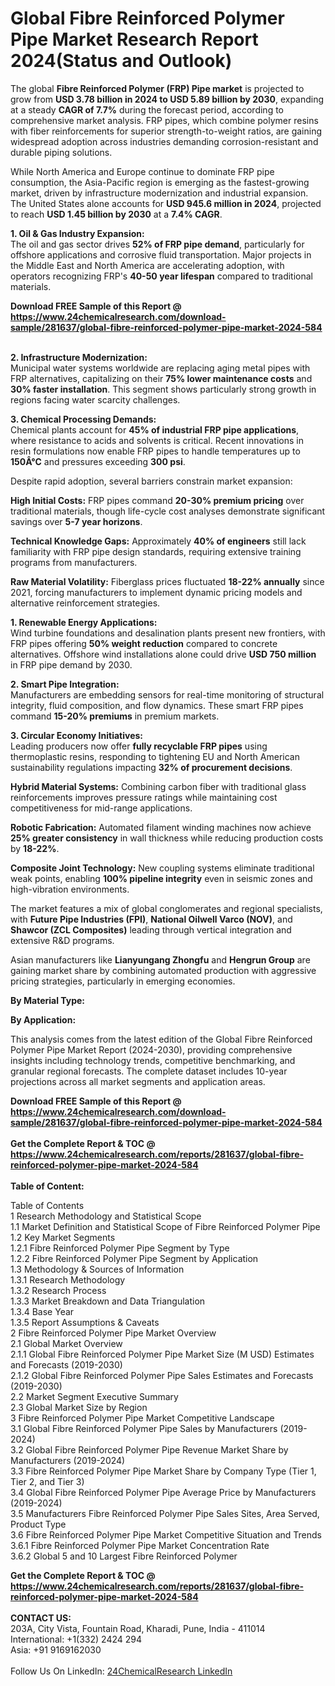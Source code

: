 <h1>Global Fibre Reinforced Polymer Pipe Market Research Report 2024(Status and Outlook)</h1><p>The global <strong>Fibre Reinforced Polymer (FRP) Pipe market</strong> is projected to grow from <strong>USD 3.78 billion in 2024 to USD 5.89 billion by 2030</strong>, expanding at a steady <strong>CAGR of 7.7%</strong> during the forecast period, according to comprehensive market analysis. FRP pipes, which combine polymer resins with fiber reinforcements for superior strength-to-weight ratios, are gaining widespread adoption across industries demanding corrosion-resistant and durable piping solutions.</p><p>While North America and Europe continue to dominate FRP pipe consumption, the Asia-Pacific region is emerging as the fastest-growing market, driven by infrastructure modernization and industrial expansion. The United States alone accounts for <strong>USD 945.6 million in 2024</strong>, projected to reach <strong>USD 1.45 billion by 2030</strong> at a <strong>7.4% CAGR</strong>.</p><p><strong>1. Oil &amp; Gas Industry Expansion:</strong><br>
The oil and gas sector drives <strong>52% of FRP pipe demand</strong>, particularly for offshore applications and corrosive fluid transportation. Major projects in the Middle East and North America are accelerating adoption, with operators recognizing FRP's <strong>40-50 year lifespan</strong> compared to traditional materials.</p><div><b>Download FREE Sample of this Report @ 
            <a href="https://www.24chemicalresearch.com/download-sample/281637/global-fibre-reinforced-polymer-pipe-market-2024-584">
            https://www.24chemicalresearch.com/download-sample/281637/global-fibre-reinforced-polymer-pipe-market-2024-584</a></b></div><br><p><strong>2. Infrastructure Modernization:</strong><br>
Municipal water systems worldwide are replacing aging metal pipes with FRP alternatives, capitalizing on their <strong>75% lower maintenance costs</strong> and <strong>30% faster installation</strong>. This segment shows particularly strong growth in regions facing water scarcity challenges.</p><p><strong>3. Chemical Processing Demands:</strong><br>
Chemical plants account for <strong>45% of industrial FRP pipe applications</strong>, where resistance to acids and solvents is critical. Recent innovations in resin formulations now enable FRP pipes to handle temperatures up to <strong>150Â°C</strong> and pressures exceeding <strong>300 psi</strong>.</p><p>Despite rapid adoption, several barriers constrain market expansion:</p><p><strong>High Initial Costs:</strong> FRP pipes command <strong>20-30% premium pricing</strong> over traditional materials, though life-cycle cost analyses demonstrate significant savings over <strong>5-7 year horizons</strong>.</p><p><strong>Technical Knowledge Gaps:</strong> Approximately <strong>40% of engineers</strong> still lack familiarity with FRP pipe design standards, requiring extensive training programs from manufacturers.</p><p><strong>Raw Material Volatility:</strong> Fiberglass prices fluctuated <strong>18-22% annually</strong> since 2021, forcing manufacturers to implement dynamic pricing models and alternative reinforcement strategies.</p><p><strong>1. Renewable Energy Applications:</strong><br>
Wind turbine foundations and desalination plants present new frontiers, with FRP pipes offering <strong>50% weight reduction</strong> compared to concrete alternatives. Offshore wind installations alone could drive <strong>USD 750 million</strong> in FRP pipe demand by 2030.</p><p><strong>2. Smart Pipe Integration:</strong><br>
Manufacturers are embedding sensors for real-time monitoring of structural integrity, fluid composition, and flow dynamics. These smart FRP pipes command <strong>15-20% premiums</strong> in premium markets.</p><p><strong>3. Circular Economy Initiatives:</strong><br>
Leading producers now offer <strong>fully recyclable FRP pipes</strong> using thermoplastic resins, responding to tightening EU and North American sustainability regulations impacting <strong>32% of procurement decisions</strong>.</p><p><strong>Hybrid Material Systems:</strong> Combining carbon fiber with traditional glass reinforcements improves pressure ratings while maintaining cost competitiveness for mid-range applications.</p><p><strong>Robotic Fabrication:</strong> Automated filament winding machines now achieve <strong>25% greater consistency</strong> in wall thickness while reducing production costs by <strong>18-22%</strong>.</p><p><strong>Composite Joint Technology:</strong> New coupling systems eliminate traditional weak points, enabling <strong>100% pipeline integrity</strong> even in seismic zones and high-vibration environments.</p><p>The market features a mix of global conglomerates and regional specialists, with <strong>Future Pipe Industries (FPI)</strong>, <strong>National Oilwell Varco (NOV)</strong>, and <strong>Shawcor (ZCL Composites)</strong> leading through vertical integration and extensive R&amp;D programs.</p><p>Asian manufacturers like <strong>Lianyungang Zhongfu</strong> and <strong>Hengrun Group</strong> are gaining market share by combining automated production with aggressive pricing strategies, particularly in emerging economies.</p><p><strong>By Material Type:</strong></p><p><strong>By Application:</strong></p><p>This analysis comes from the latest edition of the Global Fibre Reinforced Polymer Pipe Market Report (2024-2030), providing comprehensive insights including technology trends, competitive benchmarking, and granular regional forecasts. The complete dataset includes 10-year projections across all market segments and application areas.</p><div><b>Download FREE Sample of this Report @ 
            <a href="https://www.24chemicalresearch.com/download-sample/281637/global-fibre-reinforced-polymer-pipe-market-2024-584">
            https://www.24chemicalresearch.com/download-sample/281637/global-fibre-reinforced-polymer-pipe-market-2024-584</a></b></div><br><div><b>Get the Complete Report & TOC @ 
            <a href="https://www.24chemicalresearch.com/reports/281637/global-fibre-reinforced-polymer-pipe-market-2024-584">
            https://www.24chemicalresearch.com/reports/281637/global-fibre-reinforced-polymer-pipe-market-2024-584</a></b></div><br>
            <b>Table of Content:</b><p>Table of Contents<br />
 1 Research Methodology and Statistical Scope<br />
 1.1 Market Definition and Statistical Scope of Fibre Reinforced Polymer Pipe<br />
 1.2 Key Market Segments<br />
 1.2.1 Fibre Reinforced Polymer Pipe Segment by Type<br />
 1.2.2 Fibre Reinforced Polymer Pipe Segment by Application<br />
 1.3 Methodology & Sources of Information<br />
 1.3.1 Research Methodology<br />
 1.3.2 Research Process<br />
 1.3.3 Market Breakdown and Data Triangulation<br />
 1.3.4 Base Year<br />
 1.3.5 Report Assumptions & Caveats<br />
 2 Fibre Reinforced Polymer Pipe Market Overview<br />
 2.1 Global Market Overview<br />
 2.1.1 Global Fibre Reinforced Polymer Pipe Market Size (M USD) Estimates and Forecasts (2019-2030)<br />
 2.1.2 Global Fibre Reinforced Polymer Pipe Sales Estimates and Forecasts (2019-2030)<br />
 2.2 Market Segment Executive Summary<br />
 2.3 Global Market Size by Region<br />
 3 Fibre Reinforced Polymer Pipe Market Competitive Landscape<br />
 3.1 Global Fibre Reinforced Polymer Pipe Sales by Manufacturers (2019-2024)<br />
 3.2 Global Fibre Reinforced Polymer Pipe Revenue Market Share by Manufacturers (2019-2024)<br />
 3.3 Fibre Reinforced Polymer Pipe Market Share by Company Type (Tier 1, Tier 2, and Tier 3)<br />
 3.4 Global Fibre Reinforced Polymer Pipe Average Price by Manufacturers (2019-2024)<br />
 3.5 Manufacturers Fibre Reinforced Polymer Pipe Sales Sites, Area Served, Product Type<br />
 3.6 Fibre Reinforced Polymer Pipe Market Competitive Situation and Trends<br />
 3.6.1 Fibre Reinforced Polymer Pipe Market Concentration Rate<br />
 3.6.2 Global 5 and 10 Largest Fibre Reinforced Polymer </p><div><b>Get the Complete Report & TOC @ 
            <a href="https://www.24chemicalresearch.com/reports/281637/global-fibre-reinforced-polymer-pipe-market-2024-584">
            https://www.24chemicalresearch.com/reports/281637/global-fibre-reinforced-polymer-pipe-market-2024-584</a></b></div><br><b>CONTACT US:</b><br>
            203A, City Vista, Fountain Road, Kharadi, Pune, India - 411014<br>
            International: +1(332) 2424 294<br>
            Asia: +91 9169162030 <br><br>
            Follow Us On LinkedIn: <a href="https://www.linkedin.com/company/24chemicalresearch/">24ChemicalResearch LinkedIn</a>